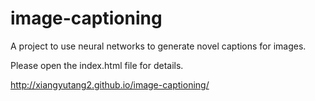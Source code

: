 # image-captioning

A project to use neural networks to generate novel captions for images.

Please open the index.html file for details.

http://xiangyutang2.github.io/image-captioning/
